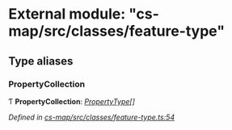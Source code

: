 # External module: "cs-map/src/classes/feature-type"

## Type aliases

###  PropertyCollection

Ƭ **PropertyCollection**: *[PropertyType](../classes/_cs_map_src_classes_feature_type_.propertytype.md)[]*

*Defined in [cs-map/src/classes/feature-type.ts:54](https://github.com/TNOCS/csnext/blob/99cbd46d/packages/cs-map/src/classes/feature-type.ts#L54)*
